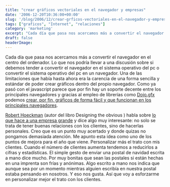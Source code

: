 ```yaml
---
title: "crear gráficos vectoriales en el navegador y empresas"
date: '2006-12-20T10:36:00+00:00'
slug: '/blog/2006/12/crear-grficos-vectoriales-en-el-navegador-y-empresas'
tags: ["graficos", "Internet", "relaciones"]
category: 'marketing'
excerpt: "Cada día que pasa nos acercamos más a convertir el navegador en el centro del ordenador. Lo que nos podría llevar a una discusión sobre si debemos tender a convertir el navegador en el sistema operativ..."
draft: false
headerImage:
---
```

Cada día que pasa nos acercamos más a convertir el navegador en el centro del ordenador. Lo que nos podría llevar a una discusión sobre si debemos tender a convertir el navegador en el sistema operativo del pc o convertir el sistema operativo del pc en un navegador.
Una de las limitaciones que había hasta ahora era la carencia de una forma sencilla y estándar de poder crear gráficos dentro del propio navegador. Como ya pasó con el javascript parece que por fin hay un soporte decente entre los principales navegadores y gracias al empleo de librerías como [Dojo.gfx](http://dojotoolkit.org/) podemos [crear, por fin, gráficos de forma fácil y que funcionan en los principales navegadores](http://www.thinkvitamin.com/features/design/create-cross-browser-vector-graphics).

[Robert Hoeckman](http://www.rhjr.net/) (autor del libro Designing the obvious ) habla sobre [lo que hace a una empresa grande](http://rhjr.net/theblog/2006/12/19/what-makes-a-company-great/) y dice algo muy interesante: no solo se trata de tener buenas relaciones con los clientes, sino de hacerlas personales.
Creo que es un punto muy acertado y donde quizas no pongamos demasiada atención. Me apunto esta idea como uno de los puntos de mejora para el año que viene. Personalizar más el trato con mis clientes. Cuando el número de clientes aumenta tendemos a reducirlos a cifras y estadísticas. El simple gesto de enviar una postal de navidad escrita a mano dice mucho. Por muy bonitas que sean las postales si están hechas en una imprenta son frías y anónimas. Algo escrito a mano nos indica que aunque sea por un momento mientras alguien escribía en nuestra postal estaba pensando en nosotros. Y eso nos gusta.
Así que voy a esforzarme en personalizar mejor el trato con los clientes.
